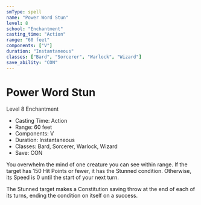 ```yaml
---
smType: spell
name: "Power Word Stun"
level: 8
school: "Enchantment"
casting_time: "Action"
range: "60 feet"
components: ["V"]
duration: "Instantaneous"
classes: ["Bard", "Sorcerer", "Warlock", "Wizard"]
save_ability: "CON"
---
```


# Power Word Stun
Level 8 Enchantment

- Casting Time: Action
- Range: 60 feet
- Components: V
- Duration: Instantaneous
- Classes: Bard, Sorcerer, Warlock, Wizard
- Save: CON

You overwhelm the mind of one creature you can see within range. If the target has 150 Hit Points or fewer, it has the Stunned condition. Otherwise, its Speed is 0 until the start of your next turn.

The Stunned target makes a Constitution saving throw at the end of each of its turns, ending the condition on itself on a success.
